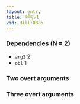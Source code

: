 ```yaml
---
layout: entry
title: འདེད་√1
vid: Hill:0885
---
```

### Dependencies (N = 2)
* `arg2` 2
* `obl` 1


### Two overt arguments


### Three overt arguments
